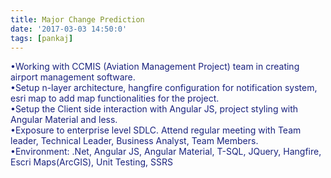 ```yaml
---
title: Major Change Prediction
date: '2017-03-03 14:50:0'
tags: [pankaj]
---
```


<p style="color: #1A237E;">•Working with CCMIS (Aviation Management Project) team in creating airport management software.<br>
•Setup n-layer architecture, hangfire configuration for notification system, esri map to add map 
functionalities for the project. <br>
•Setup the Client side interaction with Angular JS, project styling with Angular Material and less.<br>
•Exposure to enterprise level SDLC. Attend regular meeting with Team leader, Technical Leader, Business 
Analyst, Team Members. <br>
•Environment: .Net, Angular JS, Angular Material, T-SQL, JQuery, Hangfire, Escri Maps(ArcGIS), Unit 
Testing, SSRS
  </p>
